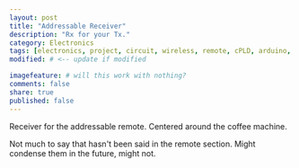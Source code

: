 ```yaml
---
layout: post
title: "Addressable Receiver"
description: "Rx for your Tx."
category: Electronics
tags: [electronics, project, circuit, wireless, remote, cPLD, arduino, programming, Verilog, MaxII, c++]
modified: # <-- update if modified

imagefeature: # will this work with nothing?
comments: false
share: true
published: false
---
```


Receiver for the addressable remote. Centered around the coffee machine.

Not much to say that hasn't been said in the remote section. Might condense them in the future, might not. 
